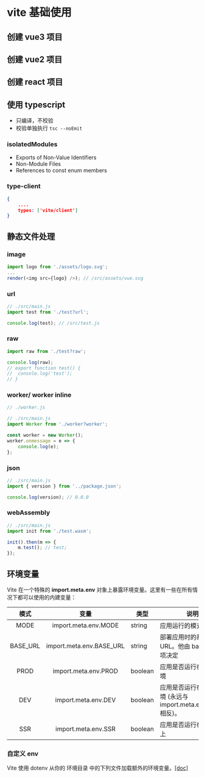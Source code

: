 # vite 基础使用

## 创建 vue3 项目

## 创建 vue2 项目

## 创建 react 项目

## 使用 typescript

-   只编译，不校验
-   校验单独执行 `tsc --noEmit`

### isolatedModules

-   Exports of Non-Value Identifiers
-   Non-Module Files
-   References to const enum members

### type-client

```json
{
    ....
    types: ['vite/client']
}
```

## 静态文件处理

### image

```javascript
import logo from './assets/logo.svg';
...
render(<img src={logo} />); // /src/assets/vue.svg
```

### url

```javascript
// ./src/main.js
import test from './test?url';

console.log(test); // /src/test.js
```

### raw

```javascript
import raw from './test?raw';

console.log(raw);
// export function test() {
// 	console.log('test');
// }
```

### worker/ worker inline

```javascript
// ./worker.js
```

```javascript
// ./src/main.js
import Worker from './worker?worker';

const worker = new Worker();
worker.onmessage = e => {
	console.log(e);
};
```

### json

```javascript
// ./src/main.js
import { version } from '../package.json';

console.log(version); // 0.0.0
```

### webAssembly

```javascript
// ./src/main.js
import init from './test.wasm';

init().then(m => {
	m.test(); // test;
});
```

## 环境变量

Vite 在一个特殊的 **import.meta.env** 对象上暴露环境变量。这里有一些在所有情况下都可以使用的内建变量：

|   模式   |           变量           | 类型    | 说明                                                        |
| :------: | :----------------------: | ------- | ----------------------------------------------------------- |
|   MODE   |   import.meta.env.MODE   | string  | 应用运行的模式                                              |
| BASE_URL | import.meta.env.BASE_URL | string  | 部署应用时的基本 URL。他由 base 配置项决定                  |
|   PROD   |   import.meta.env.PROD   | boolean | 应用是否运行在生产环境                                      |
|   DEV    |   import.meta.env.DEV    | boolean | 应用是否运行在开发环境 (永远与 import.meta.env.PROD 相反)。 |
|   SSR    |   import.meta.env.SSR    | boolean | 应用是否运行在 server 上                                    |

### 自定义 env

Vite 使用 dotenv 从你的 环境目录 中的下列文件加载额外的环境变量。[[doc]](https://cn.vitejs.dev/guide/env-and-mode.html#env-variables)
